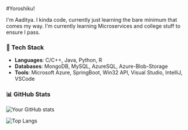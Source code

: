 #Yoroshiku!

I'm Aaditya. I kinda code, currently just learning the bare minimum that comes my way.
I'm currently learning Microservices and college stuff to ensure I pass.
### 💼 Tech Stack

- **Languages**: C/C++, Java, Python, R
- **Databases**: MongoDB, MySQL, AzureSQL, Azure-Blob-Storage
- **Tools**: Microsoft Azure, SpringBoot, Win32 API, Visual Studio, IntelliJ, VSCode 

### 📊 GitHub Stats

![Your GitHub stats](https://github-readme-stats.vercel.app/api?username=Aaditatgithub&show_icons=true&theme=radical)

![Top Langs](https://github-readme-stats.vercel.app/api/top-langs/?username=Aaditatgithub&layout=compact&theme=radical)

